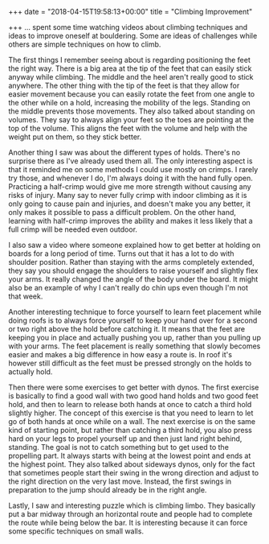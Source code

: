 +++
date = "2018-04-15T19:58:13+00:00"
title = "Climbing Improvement"

+++
... spent some time watching videos about climbing techniques and ideas to improve oneself at bouldering. Some are ideas of challenges while others are simple techniques on how to climb.

The first things I remember seeing about is regarding positioning the feet the right way. There is a big area at the tip of the feet that can easily stick anyway while climbing. The middle and the heel aren't really good to stick anywhere. The other thing with the tip of the feet is that they allow for easier movement because you can easily rotate the feet from one angle to the other while on a hold, increasing the mobility of the legs. Standing on the middle prevents those movements. They also talked about standing on volumes. They say to always align your feet so the toes are pointing at the top of the volume. This aligns the feet with the volume and help with the weight put on them, so they stick better.

Another thing I saw was about the different types of holds. There's no surprise there as I've already used them all. The only interesting aspect is that it reminded me on some methods I could use mostly on crimps. I rarely try those, and whenever I do, I'm always doing it with the hand fully open. Practicing a half-crimp would give me more strength without causing any risks of injury. Many say to never fully crimp with indoor climbing as it is only going to cause pain and injuries, and doesn't make you any better, it only makes it possible to pass a difficult problem. On the other hand, learning with half-crimp improves the ability and makes it less likely that a full crimp will be needed even outdoor.

I also saw a video where someone explained how to get better at holding on boards for a long period of time. Turns out that it has a lot to do with shoulder position. Rather than staying with the arms completely extended, they say you should engage the shoulders to raise yourself and slightly flex your arms. It really changed the angle of the body under the board. It might also be an example of why I can't really do chin ups even though I'm not that week.

Another interesting technique to force yourself to learn feet placement while doing roofs is to always force yourself to keep your hand over for a second or two right above the hold before catching it. It means that the feet are keeping you in place and actually pushing you up, rather than you pulling up with your arms. The feet placement is really something that slowly becomes easier and makes a big difference in how easy a route is. In roof it's however still difficult as the feet must be pressed strongly on the holds to actually hold.

Then there were some exercises to get better with dynos. The first exercise is basically to find a good wall with two good hand holds and two good feet hold, and then to learn to release both hands at once to catch a third hold slightly higher. The concept of this exercise is that you need to learn to let go of both hands at once while on a wall. The next exercise is on the same kind of starting point, but rather than catching a third hold, you also press hard on your legs to propel yourself up and then just land right behind, standing. The goal is not to catch something but to get used to the propelling part. It always starts with being at the lowest point and ends at the highest point. They also talked about sideways dynos, only for the fact that sometimes people start their swing in the wrong direction and adjust to the right direction on the very last move. Instead, the first swings in preparation to the jump should already be in the right angle.

Lastly, I saw and interesting puzzle which is climbing limbo. They basically put a bar midway through an horizontal route and people had to complete the route while being below the bar. It is interesting because it can force some specific techniques on small walls.